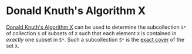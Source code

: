 # Donald Knuth's Algorithm X

[Donald Knuth's Algorithm X](https://en.wikipedia.org/wiki/Knuth%27s_Algorithm_X) can be used to determine the subcollection `S*` of collection `S` of subsets of `X` such that each element `X` is contained in _exactly_ one subset in `S*`. Such a subcollection `S*` is the [exact cover](https://en.wikipedia.org/wiki/Exact_cover) of the set `X`.
